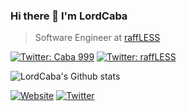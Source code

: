 ### Hi there 👋 I'm LordCaba
> Software Engineer at [raffLESS](https://twitter.com/raffLESS_)

[![Twitter: Caba 999](https://img.shields.io/twitter/follow/Caba_999?style=social)](https://twitter.com/Caba_999)
[![Twitter: raffLESS](https://img.shields.io/twitter/follow/raffLESS_?style=social)](https://twitter.com/raffLESS_)

![LordCaba's Github stats](https://github-readme-stats.vercel.app/api?username=LordCaba&theme=highcontrast&show_icons=true&bg_color=1C1B25&title_color=6A97EA&icon_color=BA72CF&text_color=42BD9D&count_private=true)


<a href="https://www.raffless.it" target="_blank"><img alt="Website" src="https://img.shields.io/badge/Website-www.raffless.it-blue?style=flat&logo=google-chrome"></a>
<a href="https://twitter.com/Caba_999" target="_blank"><img alt="Twitter" src="https://img.shields.io/badge/Twitter-@Caba_999-blue?style=flat&logo=twitter"></a>
